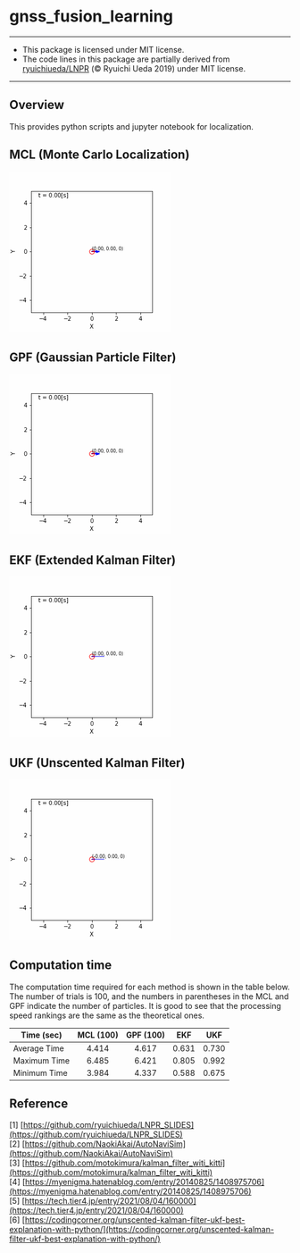 # gnss_fusion_learning

---
* This package is licensed under MIT license.
* The code lines in this package are partially derived from [ryuichiueda/LNPR](https://github.com/ryuichiueda/LNPR) (© Ryuichi Ueda 2019) under MIT license.
---

## Overview
This provides python scripts and jupyter notebook for localization.

## MCL (Monte Carlo Localization)

<img src="./media/mcl_result.gif">

## GPF (Gaussian Particle Filter)

<img src="./media/gpf_result.gif">

## EKF (Extended Kalman Filter)

<img src="./media/kf_result.gif">

## UKF (Unscented Kalman Filter)

<img src="./media/ukf_result.gif">

## Computation time
The computation time required for each method is shown in the table below. The number of trials is 100, and the numbers in parentheses in the MCL and GPF indicate the number of particles. It is good to see that the processing speed rankings are the same as the theoretical ones.

| Time (sec)    | MCL (100) |  GPF (100) |  EKF  |  UKF  | 
| ------------- | :-------: | :--------: | :---: | :---: | 
| Average Time  |   4.414   |   4.617    | 0.631 | 0.730 | 
| Maximum Time  |   6.485   |   6.421    | 0.805 | 0.992 | 
| Minimum Time  |   3.984   |   4.337    | 0.588 | 0.675 | 

## Reference
[1] [https://github.com/ryuichiueda/LNPR_SLIDES](https://github.com/ryuichiueda/LNPR_SLIDES)   
[2] [https://github.com/NaokiAkai/AutoNaviSim](https://github.com/NaokiAkai/AutoNaviSim)   
[3] [https://github.com/motokimura/kalman_filter_witi_kitti](https://github.com/motokimura/kalman_filter_witi_kitti)   
[4] [https://myenigma.hatenablog.com/entry/20140825/1408975706](https://myenigma.hatenablog.com/entry/20140825/1408975706)  
[5] [https://tech.tier4.jp/entry/2021/08/04/160000](https://tech.tier4.jp/entry/2021/08/04/160000)  
[6] [https://codingcorner.org/unscented-kalman-filter-ukf-best-explanation-with-python/](https://codingcorner.org/unscented-kalman-filter-ukf-best-explanation-with-python/)